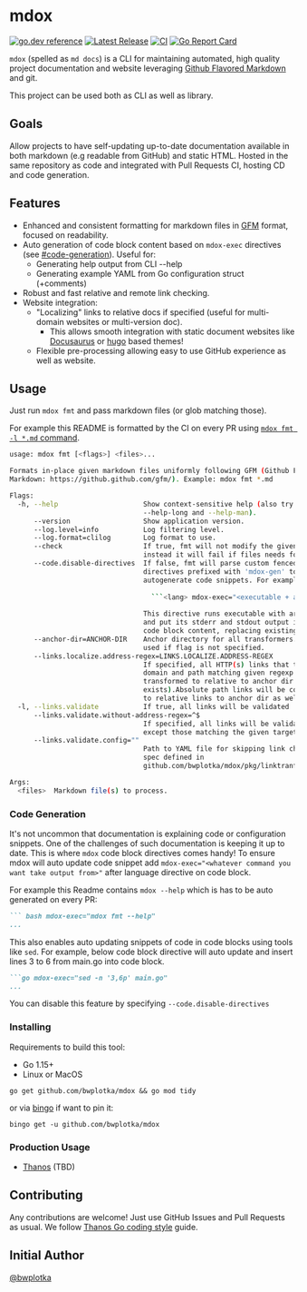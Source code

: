 # mdox

[![go.dev reference](https://img.shields.io/badge/go.dev-reference-007d9c?logo=go&logoColor=white&style=flat-square)](https://pkg.go.dev/github.com/bwplotka/mdox) [![Latest Release](https://img.shields.io/github/release/bwplotka/mdox.svg?style=flat-square)](https://github.com/bwplotka/mdox/releases/latest) [![CI](https://github.com/bwplotka/mdox/workflows/go/badge.svg)](https://github.com/bwplotka/mdox/actions?query=workflow%3Ago) [![Go Report Card](https://goreportcard.com/badge/github.com/bwplotka/mdox)](https://goreportcard.com/report/github.com/bwplotka/mdox)

`mdox` (spelled as `md docs`) is a CLI for maintaining automated, high quality project documentation and website leveraging [Github Flavored Markdown](https://github.github.com/gfm/) and git.

This project can be used both as CLI as well as library.

## Goals

Allow projects to have self-updating up-to-date documentation available in both markdown (e.g readable from GitHub) and static HTML. Hosted in the same repository as code and integrated with Pull Requests CI, hosting CD and code generation.

## Features

* Enhanced and consistent formatting for markdown files in [GFM](https://github.github.com/gfm/) format, focused on readability.
* Auto generation of code block content based on `mdox-exec` directives (see [#code-generation](#code-generation)). Useful for:
  * Generating help output from CLI --help
  * Generating example YAML from Go configuration struct (+comments)
* Robust and fast relative and remote link checking.
* Website integration:
  * "Localizing" links to relative docs if specified (useful for multi-domain websites or multi-version doc).
    * This allows smooth integration with static document websites like [Docusaurus](https://docusaurus.io/) or [hugo](https://gohugo.io) based themes!
  * Flexible pre-processing allowing easy to use GitHub experience as well as website.

## Usage

Just run `mdox fmt` and pass markdown files (or glob matching those).

For example this README is formatted by the CI on every PR using [`mdox fmt -l *.md` command](https://github.com/bwplotka/mdox/blob/9e183714070f464b1ef089da3df8048aff1abeda/Makefile#L59).

```bash mdox-exec="mdox fmt --help"
usage: mdox fmt [<flags>] <files>...

Formats in-place given markdown files uniformly following GFM (Github Flavored
Markdown: https://github.github.com/gfm/). Example: mdox fmt *.md

Flags:
  -h, --help                     Show context-sensitive help (also try
                                 --help-long and --help-man).
      --version                  Show application version.
      --log.level=info           Log filtering level.
      --log.format=clilog        Log format to use.
      --check                    If true, fmt will not modify the given files,
                                 instead it will fail if files needs formatting
      --code.disable-directives  If false, fmt will parse custom fenced code
                                 directives prefixed with 'mdox-gen' to
                                 autogenerate code snippets. For example:
                                 
                                   ```<lang> mdox-exec="<executable + arguments>"
                                 
                                 This directive runs executable with arguments
                                 and put its stderr and stdout output inside
                                 code block content, replacing existing one.
      --anchor-dir=ANCHOR-DIR    Anchor directory for all transformers. PWD is
                                 used if flag is not specified.
      --links.localize.address-regex=LINKS.LOCALIZE.ADDRESS-REGEX  
                                 If specified, all HTTP(s) links that target a
                                 domain and path matching given regexp will be
                                 transformed to relative to anchor dir path (if
                                 exists).Absolute path links will be converted
                                 to relative links to anchor dir as well.
  -l, --links.validate           If true, all links will be validated
      --links.validate.without-address-regex=^$  
                                 If specified, all links will be validated,
                                 except those matching the given target address.
      --links.validate.config=""  
                                 Path to YAML file for skipping link check, with
                                 spec defined in
                                 github.com/bwplotka/mdox/pkg/linktranformer.Config

Args:
  <files>  Markdown file(s) to process.

```

### Code Generation

It's not uncommon that documentation is explaining code or configuration snippets. One of the challenges of such documentation is keeping it up to date. This is where `mdox` code block directives comes handy! To ensure mdox will auto update code snippet add `mdox-exec="<whatever command you want take output from>"` after language directive on code block.

For example this Readme contains `mdox --help` which is has to be auto generated on every PR:

```markdown
``` bash mdox-exec="mdox fmt --help"
...
```

This also enables auto updating snippets of code in code blocks using tools like `sed`. For example, below code block directive will auto update and insert lines 3 to 6 from main.go into code block.

```markdown
```go mdox-exec="sed -n '3,6p' main.go"
...
```

You can disable this feature by specifying `--code.disable-directives`

### Installing

Requirements to build this tool:

* Go 1.15+
* Linux or MacOS

```shell
go get github.com/bwplotka/mdox && go mod tidy
```

or via [bingo](https://github.com/bwplotka/bingo) if want to pin it:

```shell
bingo get -u github.com/bwplotka/mdox
```

### Production Usage

* [Thanos](https://github.com/bwplotka/thanos) (TBD)

## Contributing

Any contributions are welcome! Just use GitHub Issues and Pull Requests as usual. We follow [Thanos Go coding style](https://thanos.io/tip/contributing/coding-style-guide.md/) guide.

## Initial Author

[@bwplotka](https://bwplotka.dev)
